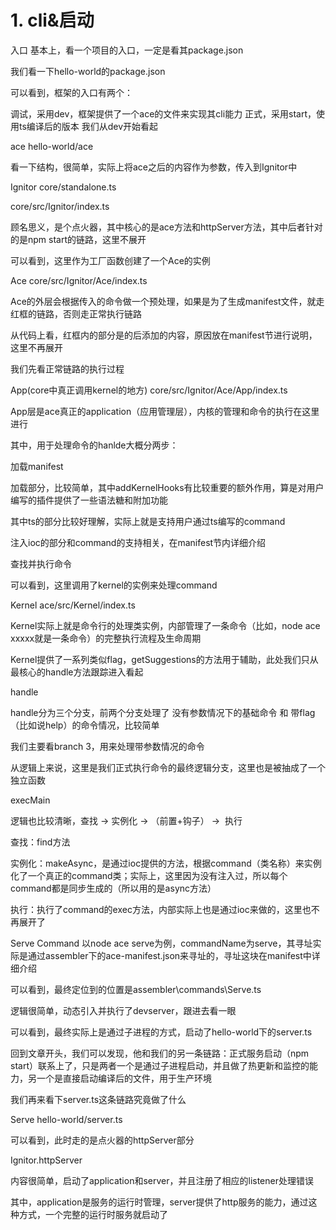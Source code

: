 # 1. cli&启动


入口
基本上，看一个项目的入口，一定是看其package.json

我们看一下hello-world的package.json



可以看到，框架的入口有两个：

调试，采用dev，框架提供了一个ace的文件来实现其cli能力
正式，采用start，使用ts编译后的版本
我们从dev开始看起

ace
hello-world/ace



看一下结构，很简单，实际上将ace之后的内容作为参数，传入到Ignitor中

Ignitor
core/standalone.ts

core/src/Ignitor/index.ts



顾名思义，是个点火器，其中核心的是ace方法和httpServer方法，其中后者针对的是npm start的链路，这里不展开

可以看到，这里作为工厂函数创建了一个Ace的实例

Ace
core/src/Ignitor/Ace/index.ts



Ace的外层会根据传入的命令做一个预处理，如果是为了生成manifest文件，就走红框的链路，否则走正常执行链路

从代码上看，红框内的部分是的后添加的内容，原因放在manifest节进行说明，这里不再展开

我们先看正常链路的执行过程

App(core中真正调用kernel的地方)
core/src/Ignitor/Ace/App/index.ts

App层是ace真正的application（应用管理层），内核的管理和命令的执行在这里进行

其中，用于处理命令的hanlde大概分两步：

加载manifest


加载部分，比较简单，其中addKernelHooks有比较重要的额外作用，算是对用户编写的插件提供了一些语法糖和附加功能

其中ts的部分比较好理解，实际上就是支持用户通过ts编写的command

注入ioc的部分和command的支持相关，在manifest节内详细介绍



查找并执行命令


可以看到，这里调用了kernel的实例来处理command

Kernel
ace/src/Kernel/index.ts

Kernel实际上就是命令行的处理类实例，内部管理了一条命令（比如，node ace xxxxx就是一条命令）的完整执行流程及生命周期

Kernel提供了一系列类似flag，getSuggestions的方法用于辅助，此处我们只从最核心的handle方法跟踪进入看起

handle


handle分为三个分支，前两个分支处理了 没有参数情况下的基础命令 和 带flag（比如说help）的命令情况，比较简单



我们主要看branch 3，用来处理带参数情况的命令

从逻辑上来说，这里是我们正式执行命令的最终逻辑分支，这里也是被抽成了一个独立函数

execMain


逻辑也比较清晰，查找 → 实例化 → （前置+钩子） →  执行

查找：find方法

实例化：makeAsync，是通过ioc提供的方法，根据command（类名称）来实例化了一个真正的command类；实际上，这里因为没有注入过，所以每个command都是同步生成的（所以用的是async方法）

执行：执行了command的exec方法，内部实际上也是通过ioc来做的，这里也不再展开了

Serve Command
以node ace serve为例，commandName为serve，其寻址实际是通过assembler下的ace-manifest.json来寻址的，寻址这块在manifest中详细介绍



可以看到，最终定位到的位置是assembler\commands\Serve.ts



逻辑很简单，动态引入并执行了devserver，跟进去看一眼



可以看到，最终实际上是通过子进程的方式，启动了hello-world下的server.ts

回到文章开头，我们可以发现，他和我们的另一条链路：正式服务启动（npm start）联系上了，只是两者一个是通过子进程启动，并且做了热更新和监控的能力，另一个是直接启动编译后的文件，用于生产环境



我们再来看下server.ts这条链路究竟做了什么

Serve
hello-world/server.ts



可以看到，此时走的是点火器的httpServer部分

Ignitor.httpServer


内容很简单，启动了application和server，并且注册了相应的listener处理错误

其中，application是服务的运行时管理，server提供了http服务的能力，通过这种方式，一个完整的运行时服务就启动了